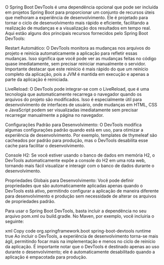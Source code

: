 O Spring Boot DevTools é uma dependência opcional que pode ser incluída em projetos Spring Boot para proporcionar um conjunto de recursos úteis que melhoram a experiência de desenvolvimento. Ele é projetado para tornar o ciclo de desenvolvimento mais rápido e eficiente, facilitando a realização de mudanças e a visualização dos resultados em tempo real. Aqui estão alguns dos principais recursos fornecidos pelo Spring Boot DevTools:

Restart Automático: O DevTools monitora as mudanças nos arquivos do projeto e reinicia automaticamente a aplicação para refletir essas mudanças. Isso significa que você pode ver as mudanças feitas no código quase imediatamente, sem precisar reiniciar manualmente o servidor. Importante destacar que este reinício é mais rápido do que um reinício completo da aplicação, pois a JVM é mantida em execução e apenas a parte da aplicação é reiniciada.

LiveReload: O DevTools pode integrar-se com o LiveReload, que é uma tecnologia que automaticamente recarrega o navegador quando os arquivos do projeto são modificados. Isso é especialmente útil para desenvolvimento de interfaces de usuário, onde mudanças em HTML, CSS e JavaScript podem ser visualizadas imediatamente sem precisar recarregar manualmente a página no navegador.

Configurações Padrão para Desenvolvimento: O DevTools modifica algumas configurações padrão quando está em uso, para otimizar a experiência de desenvolvimento. Por exemplo, templates de thymeleaf são cacheados por padrão para produção, mas o DevTools desabilita esse cache para facilitar o desenvolvimento.

Console H2: Se você estiver usando o banco de dados em memória H2, o DevTools automaticamente expõe a console do H2 em uma rota web, tornando mais fácil visualizar e interagir com o banco de dados durante o desenvolvimento.

Propriedades Globais para Desenvolvimento: Você pode definir propriedades que são automaticamente aplicadas apenas quando o DevTools está ativo, permitindo configurar a aplicação de maneira diferente para desenvolvimento e produção sem necessidade de alterar os arquivos de propriedades padrão.

Para usar o Spring Boot DevTools, basta incluir a dependência no seu arquivo pom.xml ou build.gradle. No Maven, por exemplo, você incluiria o seguinte:

xml
Copy code
<dependencies>
    <dependency>
        <groupId>org.springframework.boot</groupId>
        <artifactId>spring-boot-devtools</artifactId>
        <scope>runtime</scope>
        <optional>true</optional>
    </dependency>
</dependencies>
Ao incluir o DevTools, a experiência de desenvolvimento torna-se mais ágil, permitindo focar mais na implementação e menos no ciclo de reinício da aplicação. É importante notar que o DevTools é destinado apenas ao uso durante o desenvolvimento; ele é automaticamente desabilitado quando a aplicação é empacotada para produção.
